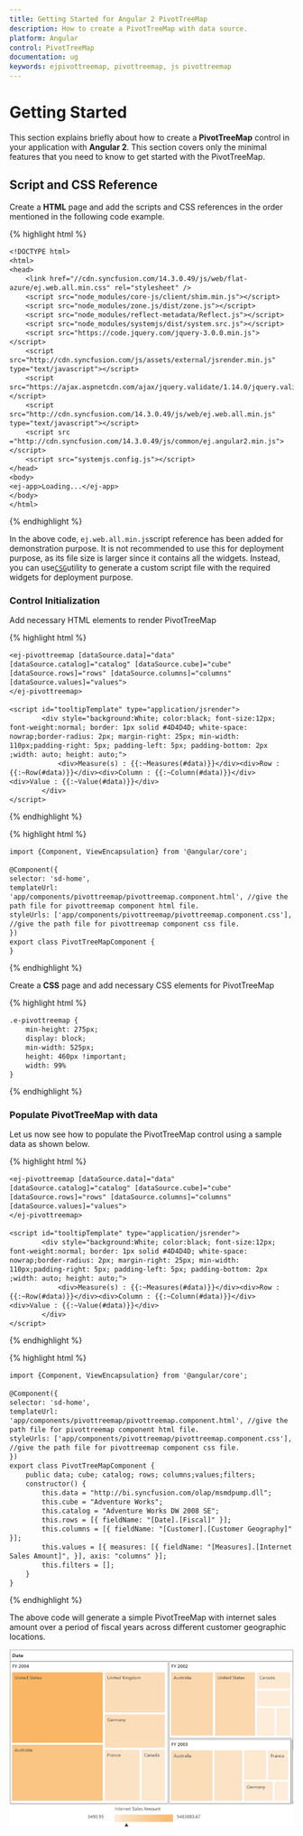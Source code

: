 ```yaml
---
title: Getting Started for Angular 2 PivotTreeMap
description: How to create a PivotTreeMap with data source.
platform: Angular
control: PivotTreeMap
documentation: ug
keywords: ejpivottreemap, pivottreemap, js pivottreemap
---
```


# Getting Started

This section explains briefly about how to create a **PivotTreeMap** control in your application with **Angular 2**. This section covers only the minimal features that you need to know to get started with the PivotTreeMap.

## Script and CSS Reference

Create a **HTML** page and add the scripts and CSS references in the order mentioned in the following code example.

{% highlight html %}

    <!DOCTYPE html>
    <html>
    <head> 
        <link href="//cdn.syncfusion.com/14.3.0.49/js/web/flat-azure/ej.web.all.min.css" rel="stylesheet" />
        <script src="node_modules/core-js/client/shim.min.js"></script>
        <script src="node_modules/zone.js/dist/zone.js"></script>
        <script src="node_modules/reflect-metadata/Reflect.js"></script>
        <script src="node_modules/systemjs/dist/system.src.js"></script>
        <script src="https://code.jquery.com/jquery-3.0.0.min.js"></script>
        <script src="http://cdn.syncfusion.com/js/assets/external/jsrender.min.js" type="text/javascript"></script>
        <script src="https://ajax.aspnetcdn.com/ajax/jquery.validate/1.14.0/jquery.validate.min.js"></script>
        <script src="http://cdn.syncfusion.com/14.3.0.49/js/web/ej.web.all.min.js" type="text/javascript"></script>
        <script src ="http://cdn.syncfusion.com/14.3.0.49/js/common/ej.angular2.min.js"></script>
        <script src="systemjs.config.js"></script>
    </head>
    <body>
    <ej-app>Loading...</ej-app>
    </body>
    </html>

{% endhighlight %}

In the above code, `ej.web.all.min.js`script reference has been added for demonstration purpose. It is not recommended to use this for deployment purpose, as its file size is larger since it contains all the widgets. Instead, you can use[`CSG`](http://csg.syncfusion.com "CSG")utility to generate a custom script file with the required widgets for deployment purpose.

### Control Initialization

Add necessary HTML elements to render PivotTreeMap

{% highlight html %}

    <ej-pivottreemap [dataSource.data]="data" [dataSource.catalog]="catalog" [dataSource.cube]="cube" [dataSource.rows]="rows" [dataSource.columns]="columns" [dataSource.values]="values">
    </ej-pivottreemap>
    
    <script id="tooltipTemplate" type="application/jsrender">
            <div style="background:White; color:black; font-size:12px; font-weight:normal; border: 1px solid #4D4D4D; white-space: nowrap;border-radius: 2px; margin-right: 25px; min-width: 110px;padding-right: 5px; padding-left: 5px; padding-bottom: 2px ;width: auto; height: auto;">
                <div>Measure(s) : {{:~Measures(#data)}}</div><div>Row : {{:~Row(#data)}}</div><div>Column : {{:~Column(#data)}}</div><div>Value : {{:~Value(#data)}}</div>
            </div>
    </script>  

{% endhighlight %}

{% highlight html %}

    import {Component, ViewEncapsulation} from '@angular/core';
    
    @Component({
    selector: 'sd-home',
    templateUrl: 'app/components/pivottreemap/pivottreemap.component.html', //give the path file for pivottreemap component html file.
    styleUrls: ['app/components/pivottreemap/pivottreemap.component.css'],  //give the path file for pivottreemap component css file.
    })
    export class PivotTreeMapComponent {
    }

{% endhighlight %}

Create a **CSS** page and add necessary CSS elements for PivotTreeMap

{% highlight html %}

    .e-pivottreemap {
        min-height: 275px; 
        display: block;
        min-width: 525px; 
        height: 460px !important; 
        width: 99%
    }

{% endhighlight %}

### Populate PivotTreeMap with data

Let us now see how to populate the PivotTreeMap control using a sample data as shown below.

{% highlight html %}

    <ej-pivottreemap [dataSource.data]="data" [dataSource.catalog]="catalog" [dataSource.cube]="cube" [dataSource.rows]="rows" [dataSource.columns]="columns" [dataSource.values]="values">
    </ej-pivottreemap>
    
    <script id="tooltipTemplate" type="application/jsrender">
            <div style="background:White; color:black; font-size:12px; font-weight:normal; border: 1px solid #4D4D4D; white-space: nowrap;border-radius: 2px; margin-right: 25px; min-width: 110px;padding-right: 5px; padding-left: 5px; padding-bottom: 2px ;width: auto; height: auto;">
                <div>Measure(s) : {{:~Measures(#data)}}</div><div>Row : {{:~Row(#data)}}</div><div>Column : {{:~Column(#data)}}</div><div>Value : {{:~Value(#data)}}</div>
            </div>
    </script>  

{% endhighlight %}

{% highlight html %}

    import {Component, ViewEncapsulation} from '@angular/core';
    
    @Component({
    selector: 'sd-home',
    templateUrl: 'app/components/pivottreemap/pivottreemap.component.html', //give the path file for pivottreemap component html file.
    styleUrls: ['app/components/pivottreemap/pivottreemap.component.css'],  //give the path file for pivottreemap component css file.
    })
    export class PivotTreeMapComponent {
        public data; cube; catalog; rows; columns;values;filters;
        constructor() {
            this.data = "http://bi.syncfusion.com/olap/msmdpump.dll";
            this.cube = "Adventure Works";
            this.catalog = "Adventure Works DW 2008 SE";
            this.rows = [{ fieldName: "[Date].[Fiscal]" }];
            this.columns = [{ fieldName: "[Customer].[Customer Geography]" }];
            this.values = [{ measures: [{ fieldName: "[Measures].[Internet Sales Amount]", }], axis: "columns" }];
            this.filters = [];
        }
    }

{% endhighlight %}

The above code will generate a simple PivotTreeMap with internet sales amount over a period of fiscal years across different customer geographic locations.

![](getting-started_images/Olap.png)